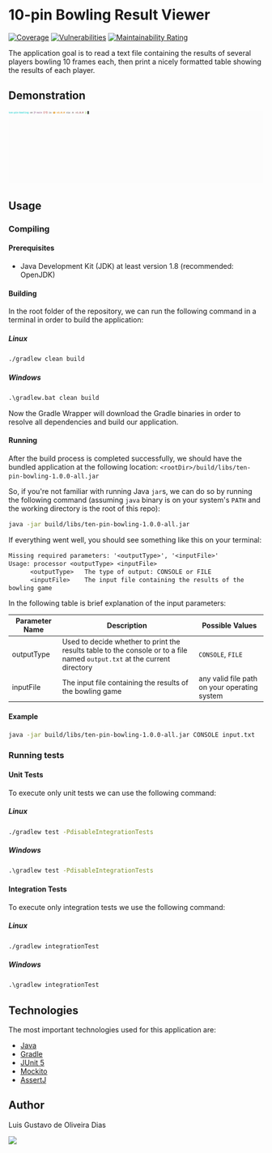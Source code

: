 # 10-pin Bowling Result Viewer

[![Coverage](https://sonarcloud.io/api/project_badges/measure?project=luisdiasdev_ten-pin-bowling&metric=coverage)](https://sonarcloud.io/dashboard?id=luisdiasdev_ten-pin-bowling) 
[![Vulnerabilities](https://sonarcloud.io/api/project_badges/measure?project=luisdiasdev_ten-pin-bowling&metric=vulnerabilities)](https://sonarcloud.io/dashboard?id=luisdiasdev_ten-pin-bowling) [![Maintainability Rating](https://sonarcloud.io/api/project_badges/measure?project=luisdiasdev_ten-pin-bowling&metric=sqale_rating)](https://sonarcloud.io/dashboard?id=luisdiasdev_ten-pin-bowling)

The application goal is to read a text file containing the results of several players bowling 10 frames each, then print a nicely formatted table showing the results of each player.

## Demonstration
![](images/ten-pin-bowling.gif)

## Usage
### Compiling

#### Prerequisites

- Java Development Kit (JDK) at least version 1.8 (recommended: OpenJDK)

#### Building

In the root folder of the repository, we can run the following command in a terminal in order to build the application:

##### Linux
```sh
./gradlew clean build
```
##### Windows
```bat
.\gradlew.bat clean build
```

Now the Gradle Wrapper will download the Gradle binaries in order to resolve all dependencies and build our application.

#### Running

After the build process is completed successfully, we should have the bundled application at the following location: `<rootDir>/build/libs/ten-pin-bowling-1.0.0-all.jar`

So, if you're not familiar with running Java `jar`s, we can do so by running the following command (assuming `java` binary is on your system's `PATH` and the working directory is the root of this repo):

```sh
java -jar build/libs/ten-pin-bowling-1.0.0-all.jar
```

If everything went well, you should see something like this on your terminal:

```
Missing required parameters: '<outputType>', '<inputFile>'
Usage: processor <outputType> <inputFile>
      <outputType>   The type of output: CONSOLE or FILE
      <inputFile>    The input file containing the results of the bowling game
```

In the following table is brief explanation of the input parameters:

| Parameter Name | Description                                                                                                  | Possible Values                              |
|----------------|--------------------------------------------------------------------------------------------------------------|----------------------------------------------|
| outputType     | Used to decide whether to print the results table to the console or to a file named `output.txt` at the current directory | `CONSOLE`, `FILE`                            |
| inputFile      | The input file containing the results of the bowling game                                                    | any valid file path on your operating system |


#### Example

```sh
java -jar build/libs/ten-pin-bowling-1.0.0-all.jar CONSOLE input.txt
```

### Running tests

#### Unit Tests

To execute only unit tests we can use the following command:

##### Linux
```sh
./gradlew test -PdisableIntegrationTests
```

##### Windows
```bat
.\gradlew test -PdisableIntegrationTests
```

#### Integration Tests

To execute only integration tests we use the following command:

##### Linux
```sh
./gradlew integrationTest
```

##### Windows
```bat
.\gradlew integrationTest
```

## Technologies

The most important technologies used for this application are:

- [Java](https://www.java.com)
- [Gradle](https://gradle.org)
- [JUnit 5](https://junit.org/junit5)
- [Mockito](https://site.mockito.org)
- [AssertJ](https://assertj.github.io/doc/)

## Author

Luis Gustavo de Oliveira Dias 

[<image src="https://img.shields.io/badge/LinkedIn-0077B5?style=for-the-badge&logo=linkedin&logoColor=white">](https://www.linkedin.com/in/luisgustavodias94)